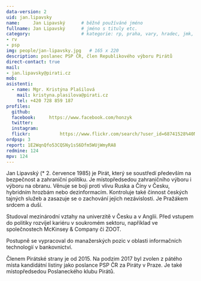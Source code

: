 ```yaml
---
data-version: 2
uid: jan.lipavsky
name:     Jan Lipavský  	# běžně používáné jméno
fullname: Jan Lipavský  	# jméno s tituly etc.
category:                 	# kategorie: rp, praha, vary, hradec, jmk, senat
- rv
- psp
img: people/jan-lipavsky.jpg   # 165 x 220
description: poslanec PSP ČR, člen Republikového výboru Pirátů             	# kratký popis, max 160 znaků
direct-contact: true
mail:
- jan.lipavsky@pirati.cz
mob:	  
asistenti:
  - name: Mgr. Kristýna Plašilová
    mail: kristyna.plasilova@pirati.cz
    tel: +420 728 859 187 
profiles:
  github:       
  facebook:     https://www.facebook.com/honzyk
  twitter: 	
  instagram:    
  flickr:		    https://www.flickr.com/search/?user_id=68741528%40N03&sort=date-taken-desc&text=jan%20lipavsk%C3%BD&view_all=1
ordpsp: 3
report: 1E2WqnQfo53CQSNy1sS6Dfm5WUjWmyRA8
redmine: 124
mpv: 124
---
```


Jan Lipavský (* 2. července 1985) je Pirát, který se soustředí především na bezpečnost a zahraniční politiku. Je místopředsedou zahraničního výboru i výboru na obranu. Věnuje se boji proti vlivu Ruska a Číny v Česku, hybridním hrozbám nebo dezinformacím. Kontroluje také činnost českých tajných služeb a zasazuje se o zachování jejich nezávislosti. Je Pražákem srdcem a duší.

Studoval mezinárodní vztahy na univerzitě v Česku a v Anglii. Před vstupem do politiky rozvíjel kariéru v soukromém sektoru, například ve společnostech McKinsey & Company či ZOOT.

Postupně se vypracoval do manažerských pozic v oblasti informačních technologií v bankovnictví.

Členem Pirátské strany je od 2015. Na podzim 2017 byl zvolen z pátého místa kandidátní listiny jako poslance PSP ČR za Piráty v Praze. Je také místopředsedou Poslaneckého klubu Pirátů.

